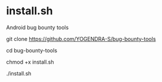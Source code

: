 # install.sh

Android bug bounty tools

git clone https://github.com/YOGENDRA-S/bug-bounty-tools

cd bug-bounty-tools

chmod +x install.sh

./install.sh
